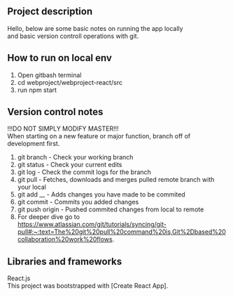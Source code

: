 ## Project description
Hello, below are some basic notes on running the app locally <br/>
and basic version controll operations with git.

## How to run on local env
1. Open gitbash terminal <br/>
2. cd webproject/webproject-react/src <br/>
3. run npm start <br/>

## Version control notes
!!!DO NOT SIMPLY MODIFY MASTER!!! <br/>
When starting on a new feature or major function, branch off of development first. <br/>
1. git branch - Check your working branch <br/>
2. git status - Check your current edits <br/>
3. git log - Check the commit logs for the branch <br/>
4. git pull - Fetches, downloads and merges pulled remote branch with your local <br/>
5. git add __ - Adds changes you have made to be commited <br/>
6. git commit - Commits you added changes <br/>
7. git push origin - Pushed commited changes from local to remote <br/>
8. For deeper dive go to https://www.atlassian.com/git/tutorials/syncing/git-pull#:~:text=The%20git%20pull%20command%20is,Git%2Dbased%20collaboration%20work%20flows.

## Libraries and frameworks
React.js <br/>
This project was bootstrapped with [Create React App].


